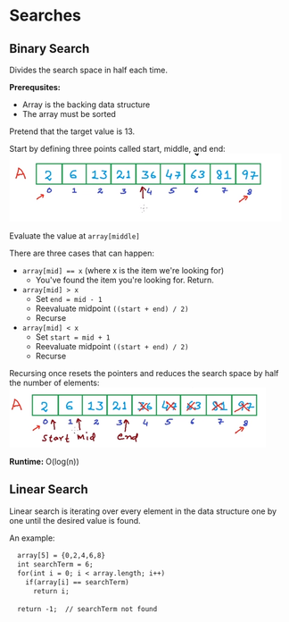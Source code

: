 # Searches
## Binary Search
Divides the search space in half each time.

**Prerequsites:**
 * Array is the backing data structure
 * The array must be sorted

Pretend that the target value is 13.

Start by defining three points called start, middle, and end:
![](https://github.com/jtcotton63/cs-basics/blob/master/search/binary/define-pointers.png)

Evaluate the value at ````array[middle]````

There are three cases that can happen:
 * ````array[mid] == x```` (where x is the item we're looking for)
   * You've found the item you're looking for. Return.
 * ````array[mid] > x````
   * Set ````end = mid - 1````
   * Reevaluate midpoint ````((start + end) / 2)````
   * Recurse
 * ````array[mid] < x````
   * Set ````start = mid + 1````
   * Reevaluate midpoint ````((start + end) / 2)````
   * Recurse
 
Recursing once resets the pointers and reduces the search space by half the number of elements:
![](https://github.com/jtcotton63/cs-basics/blob/master/search/binary/resetting-pointers.png)

 **Runtime:** O(log(n))
 
## Linear Search
Linear search is iterating over every element in the data structure one by one until the desired value is found.

An example:
````
  array[5] = {0,2,4,6,8}
  int searchTerm = 6;
  for(int i = 0; i < array.length; i++)
    if(array[i] == searchTerm)
      return i;
      
  return -1;  // searchTerm not found
````